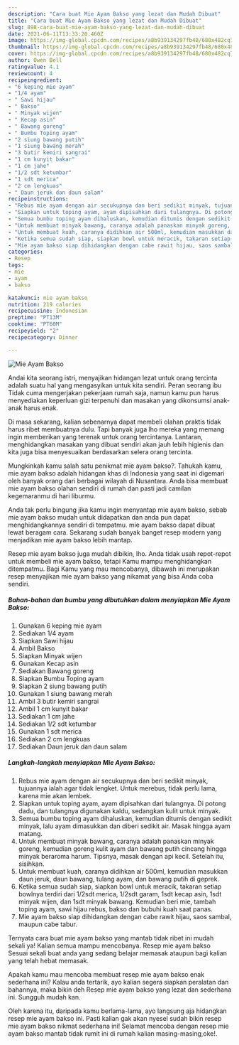 ```yaml
---
description: "Cara buat Mie Ayam Bakso yang lezat dan Mudah Dibuat"
title: "Cara buat Mie Ayam Bakso yang lezat dan Mudah Dibuat"
slug: 898-cara-buat-mie-ayam-bakso-yang-lezat-dan-mudah-dibuat
date: 2021-06-11T13:33:20.460Z
image: https://img-global.cpcdn.com/recipes/a8b939134297fb48/680x482cq70/mie-ayam-bakso-foto-resep-utama.jpg
thumbnail: https://img-global.cpcdn.com/recipes/a8b939134297fb48/680x482cq70/mie-ayam-bakso-foto-resep-utama.jpg
cover: https://img-global.cpcdn.com/recipes/a8b939134297fb48/680x482cq70/mie-ayam-bakso-foto-resep-utama.jpg
author: Owen Bell
ratingvalue: 4.1
reviewcount: 4
recipeingredient:
- "6 keping mie ayam"
- "1/4 ayam"
- " Sawi hijau"
- " Bakso"
- " Minyak wijen"
- " Kecap asin"
- " Bawang goreng"
- " Bumbu Toping ayam"
- "2 siung bawang putih"
- "1 siung bawang merah"
- "3 butir kemiri sangrai"
- "1 cm kunyit bakar"
- "1 cm jahe"
- "1/2 sdt ketumbar"
- "1 sdt merica"
- "2 cm lengkuas"
- " Daun jeruk dan daun salam"
recipeinstructions:
- "Rebus mie ayam dengan air secukupnya dan beri sedikit minyak, tujuannya ialah agar tidak lengket. Untuk merebus, tidak perlu lama, karena mie akan lembek."
- "Siapkan untuk toping ayam, ayam dipisahkan dari tulangnya. Di potong dadu, dan tulangnya digunakan kaldu, sedangkan kulit untuk minyak."
- "Semua bumbu toping ayam dihaluskan, kemudian ditumis dengan sedikit minyak, lalu ayam dimasukkan dan diberi sedikit air. Masak hingga ayam matang."
- "Untuk membuat minyak bawang, caranya adalah panaskan minyak goreng, kemudian goreng kulit ayam dan bawang putih cincang hingga minyak beraroma harum. Tipsnya, masak dengan api kecil. Setelah itu, sisihkan."
- "Untuk membuat kuah, caranya didihkan air 500ml, kemudian masukkan daun jeruk, daun bawang, tulang ayam, dan bawang putih di geprek."
- "Ketika semua sudah siap, siapkan bowl untuk meracik, takaran setiap bowlnya terdiri dari 1/2sdt merica, 1/2sdt garam, 1sdt kecap asin, 1sdt minyak wijen, dan 1sdt minyak bawang. Kemudian beri mie, tambah toping ayam, sawi hijau rebus, bakso dan bubuhi kuah saat panas."
- "Mie ayam bakso siap dihidangkan dengan cabe rawit hijau, saos sambal, maupun cabe tabur."
categories:
- Resep
tags:
- mie
- ayam
- bakso

katakunci: mie ayam bakso 
nutrition: 219 calories
recipecuisine: Indonesian
preptime: "PT13M"
cooktime: "PT60M"
recipeyield: "2"
recipecategory: Dinner

---
```



![Mie Ayam Bakso](https://img-global.cpcdn.com/recipes/a8b939134297fb48/680x482cq70/mie-ayam-bakso-foto-resep-utama.jpg)

Andai kita seorang istri, menyajikan hidangan lezat untuk orang tercinta adalah suatu hal yang mengasyikan untuk kita sendiri. Peran seorang ibu Tidak cuma mengerjakan pekerjaan rumah saja, namun kamu pun harus menyediakan keperluan gizi terpenuhi dan masakan yang dikonsumsi anak-anak harus enak.

Di masa  sekarang, kalian sebenarnya dapat membeli olahan praktis tidak harus ribet membuatnya dulu. Tapi banyak juga lho mereka yang memang ingin memberikan yang terenak untuk orang tercintanya. Lantaran, menghidangkan masakan yang dibuat sendiri akan jauh lebih higienis dan kita juga bisa menyesuaikan berdasarkan selera orang tercinta. 



Mungkinkah kamu salah satu penikmat mie ayam bakso?. Tahukah kamu, mie ayam bakso adalah hidangan khas di Indonesia yang saat ini digemari oleh banyak orang dari berbagai wilayah di Nusantara. Anda bisa membuat mie ayam bakso olahan sendiri di rumah dan pasti jadi camilan kegemaranmu di hari liburmu.

Anda tak perlu bingung jika kamu ingin menyantap mie ayam bakso, sebab mie ayam bakso mudah untuk didapatkan dan anda pun dapat menghidangkannya sendiri di tempatmu. mie ayam bakso dapat dibuat lewat beragam cara. Sekarang sudah banyak banget resep modern yang menjadikan mie ayam bakso lebih mantap.

Resep mie ayam bakso juga mudah dibikin, lho. Anda tidak usah repot-repot untuk membeli mie ayam bakso, tetapi Kamu mampu menghidangkan ditempatmu. Bagi Kamu yang mau mencobanya, dibawah ini merupakan resep menyajikan mie ayam bakso yang nikamat yang bisa Anda coba sendiri.

<!--inarticleads1-->

##### Bahan-bahan dan bumbu yang dibutuhkan dalam menyiapkan Mie Ayam Bakso:

1. Gunakan 6 keping mie ayam
1. Sediakan 1/4 ayam
1. Siapkan  Sawi hijau
1. Ambil  Bakso
1. Siapkan  Minyak wijen
1. Gunakan  Kecap asin
1. Sediakan  Bawang goreng
1. Siapkan  Bumbu Toping ayam
1. Siapkan 2 siung bawang putih
1. Gunakan 1 siung bawang merah
1. Ambil 3 butir kemiri sangrai
1. Ambil 1 cm kunyit bakar
1. Sediakan 1 cm jahe
1. Sediakan 1/2 sdt ketumbar
1. Gunakan 1 sdt merica
1. Sediakan 2 cm lengkuas
1. Sediakan  Daun jeruk dan daun salam




<!--inarticleads2-->

##### Langkah-langkah menyiapkan Mie Ayam Bakso:

1. Rebus mie ayam dengan air secukupnya dan beri sedikit minyak, tujuannya ialah agar tidak lengket. Untuk merebus, tidak perlu lama, karena mie akan lembek.
1. Siapkan untuk toping ayam, ayam dipisahkan dari tulangnya. Di potong dadu, dan tulangnya digunakan kaldu, sedangkan kulit untuk minyak.
1. Semua bumbu toping ayam dihaluskan, kemudian ditumis dengan sedikit minyak, lalu ayam dimasukkan dan diberi sedikit air. Masak hingga ayam matang.
1. Untuk membuat minyak bawang, caranya adalah panaskan minyak goreng, kemudian goreng kulit ayam dan bawang putih cincang hingga minyak beraroma harum. Tipsnya, masak dengan api kecil. Setelah itu, sisihkan.
1. Untuk membuat kuah, caranya didihkan air 500ml, kemudian masukkan daun jeruk, daun bawang, tulang ayam, dan bawang putih di geprek.
1. Ketika semua sudah siap, siapkan bowl untuk meracik, takaran setiap bowlnya terdiri dari 1/2sdt merica, 1/2sdt garam, 1sdt kecap asin, 1sdt minyak wijen, dan 1sdt minyak bawang. Kemudian beri mie, tambah toping ayam, sawi hijau rebus, bakso dan bubuhi kuah saat panas.
1. Mie ayam bakso siap dihidangkan dengan cabe rawit hijau, saos sambal, maupun cabe tabur.




Ternyata cara buat mie ayam bakso yang mantab tidak ribet ini mudah sekali ya! Kalian semua mampu mencobanya. Resep mie ayam bakso Sesuai sekali buat anda yang sedang belajar memasak ataupun bagi kalian yang telah hebat memasak.

Apakah kamu mau mencoba membuat resep mie ayam bakso enak sederhana ini? Kalau anda tertarik, ayo kalian segera siapkan peralatan dan bahannya, maka bikin deh Resep mie ayam bakso yang lezat dan sederhana ini. Sungguh mudah kan. 

Oleh karena itu, daripada kamu berlama-lama, ayo langsung aja hidangkan resep mie ayam bakso ini. Pasti kalian gak akan nyesel sudah bikin resep mie ayam bakso nikmat sederhana ini! Selamat mencoba dengan resep mie ayam bakso mantab tidak rumit ini di rumah kalian masing-masing,oke!.

